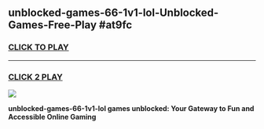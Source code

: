 
## unblocked-games-66-1v1-lol-Unblocked-Games-Free-Play #at9fc
<h3>
<a href="https://us.freeplayer.one?title=unblocked-games-66-1v1-lol&ref=9M">CLICK TO PLAY</a></h3>
<hr>

<h3>
<a href="https://us.freeplayer.one?title=unblocked-games-66-1v1-lol&ref=9M">CLICK 2 PLAY</a>
  
</h3>

<a href="https://us.freeplayer.one?title=unblocked-games-66-1v1-lol&ref=9M"><img src="https://clearcache.store/games.png"></a>


**unblocked-games-66-1v1-lol games unblocked: Your Gateway to Fun and Accessible Online Gaming**
